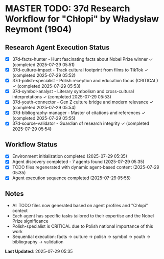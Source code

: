 # MASTER TODO: 37d Research Workflow for "Chłopi" by Władysław Reymont (1904)

## Research Agent Execution Status

- [x] 37d-facts-hunter - Hunt fascinating facts about Nobel Prize winner ✓ (completed 2025-07-29 05:51)
- [x] 37d-culture-impact - Track cultural footprint from films to TikTok ✓ (completed 2025-07-29 05:52)
- [x] 37d-polish-specialist - Polish reception and education focus (CRITICAL) ✓ (completed 2025-07-29 05:53)
- [x] 37d-symbol-analyst - Literary symbolism and cross-cultural interpretations ✓ (completed 2025-07-29 05:53)
- [x] 37d-youth-connector - Gen Z culture bridge and modern relevance ✓ (completed 2025-07-29 05:54)
- [x] 37d-bibliography-manager - Master of citations and references ✓ (completed 2025-07-29 05:55)
- [x] 37d-source-validator - Guardian of research integrity ✓ (completed 2025-07-29 05:54)

## Workflow Status
- [x] Environment initialization completed (2025-07-29 05:35)
- [x] Agent discovery completed - 7 agents found (2025-07-29 05:35)
- [x] TODO files regenerated with dynamic agent-based content (2025-07-29 05:35)
- [x] Agent execution sequence completed (2025-07-29 05:55)

## Notes
- All TODO files now generated based on agent profiles and "Chłopi" context
- Each agent has specific tasks tailored to their expertise and the Nobel Prize significance
- Polish-specialist is CRITICAL due to Polish national importance of this work
- Sequential execution: facts → culture → polish → symbol → youth → bibliography → validation

**Last Updated**: 2025-07-29 05:35